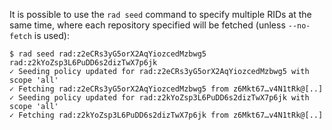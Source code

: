 It is possible to use the `rad seed` command to specify multiple RIDs at the
same time, where each repository specified will be fetched (unless `--no-fetch`
is used):

```
$ rad seed rad:z2eCRs3yG5orX2AqYiozcedMzbwg5 rad:z2kYoZsp3L6PuDD6s2dizTwX7p6jk
✓ Seeding policy updated for rad:z2eCRs3yG5orX2AqYiozcedMzbwg5 with scope 'all'
✓ Fetching rad:z2eCRs3yG5orX2AqYiozcedMzbwg5 from z6Mkt67…v4N1tRk@[..]
✓ Seeding policy updated for rad:z2kYoZsp3L6PuDD6s2dizTwX7p6jk with scope 'all'
✓ Fetching rad:z2kYoZsp3L6PuDD6s2dizTwX7p6jk from z6Mkt67…v4N1tRk@[..]
```
